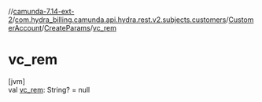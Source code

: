 //[camunda-7.14-ext-2](../../../../index.md)/[com.hydra_billing.camunda.api.hydra.rest.v2.subjects.customers](../../index.md)/[CustomerAccount](../index.md)/[CreateParams](index.md)/[vc_rem](vc_rem.md)

# vc_rem

[jvm]\
val [vc_rem](vc_rem.md): String? = null
